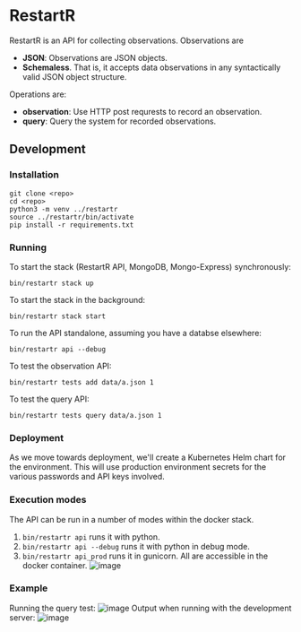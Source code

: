 # RestartR

RestartR is an API for collecting observations.
Observations are 
* **JSON**: Observations are JSON objects.
* **Schemaless**. That is, it accepts data observations in any syntactically valid JSON object structure.

Operations are:
* **observation**: Use HTTP post requrests to record an observation.
* **query**: Query the system for recorded observations.

## Development

### Installation
```
git clone <repo>
cd <repo>
python3 -m venv ../restartr
source ../restartr/bin/activate
pip install -r requirements.txt
```
### Running
To start the stack (RestartR API, MongoDB, Mongo-Express) synchronously:
```
bin/restartr stack up
```
To start the stack in the background:
```
bin/restartr stack start
```
To run the API standalone, assuming you have a databse elsewhere:
```
bin/restartr api --debug
```
To test the observation API:
```
bin/restartr tests add data/a.json 1
```
To test the query API:
```
bin/restartr tests query data/a.json 1
```
### Deployment
As we move towards deployment, we'll create a Kubernetes Helm chart for the environment.
This will use production environment secrets for the various passwords and API keys involved.

### Execution modes
The API can be run in a number of modes within the docker stack.
1. `bin/restartr api` runs it with python.
2. `bin/restartr api --debug` runs it with python in debug mode.
3. `bin/restartr api_prod` runs it in gunicorn.
All are accessible in the docker container.
![image](https://user-images.githubusercontent.com/306971/83798374-2b3b2380-a672-11ea-9dc5-fd3b4d112c20.png)

### Example
Running the query test:
![image](https://user-images.githubusercontent.com/306971/83798235-f62ed100-a671-11ea-8a7b-1e2497c0e3a5.png)
Output when running with the development server:
![image](https://user-images.githubusercontent.com/306971/83798135-c67fc900-a671-11ea-9d0e-510e84ae5114.png)


